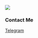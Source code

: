 <picture>
  <source
    srcset="https://github-readme-stats.vercel.app/api?username=halal-beef&show_icons=true&theme=radical"
    media="(prefers-color-scheme: dark)"
  />
    <source
    srcset="https://github-readme-stats.vercel.app/api?username=halal-beef&show_icons=true"
    media="(prefers-color-scheme: light), (prefers-color-scheme: no-preference)"
  />
  <img src="https://github-readme-stats.vercel.app/api?username=halal-beef&show_icons=true" />
</picture>

### Contact Me

[Telegram](https://t.me/halal_beef)
